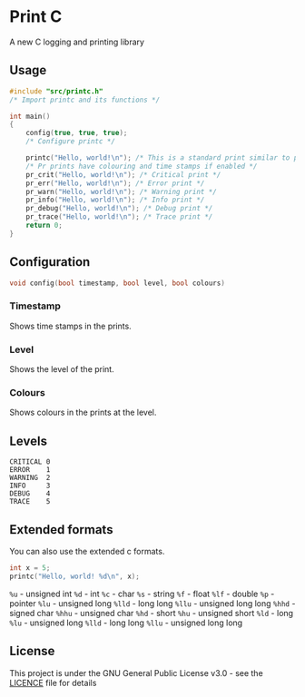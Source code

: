 # Print C

A new C logging and printing library

## Usage

```c
#include "src/printc.h"
/* Import printc and its functions */

int main()
{
    config(true, true, true);
    /* Configure printc */

    printc("Hello, world!\n"); /* This is a standard print similar to printf and printk in the linux kernel */
    /* Pr prints have colouring and time stamps if enabled */
    pr_crit("Hello, world!\n"); /* Critical print */
    pr_err("Hello, world!\n"); /* Error print */
    pr_warn("Hello, world!\n"); /* Warning print */
    pr_info("Hello, world!\n"); /* Info print */
    pr_debug("Hello, world!\n"); /* Debug print */
    pr_trace("Hello, world!\n"); /* Trace print */
    return 0;
}
```

## Configuration

```c
void config(bool timestamp, bool level, bool colours)
```

### Timestamp

Shows time stamps in the prints.

### Level

Shows the level of the print.

### Colours

Shows colours in the prints at the level.

## Levels

```
CRITICAL 0
ERROR    1
WARNING  2
INFO     3
DEBUG    4
TRACE    5
```

## Extended formats

You can also use the extended c formats.

```c
int x = 5;
printc("Hello, world! %d\n", x);
```

`%u` - unsigned int
`%d` - int
`%c` - char
`%s` - string
`%f` - float
`%lf` - double
`%p` - pointer
`%lu` - unsigned long
`%lld` - long long
`%llu` - unsigned long long
`%hhd` - signed char
`%hhu` - unsigned char
`%hd` - short
`%hu` - unsigned short
`%ld` - long
`%lu` - unsigned long
`%lld` - long long
`%llu` - unsigned long long

## License

This project is under the GNU General Public License v3.0 - see the [LICENCE](LICENCE) file for details